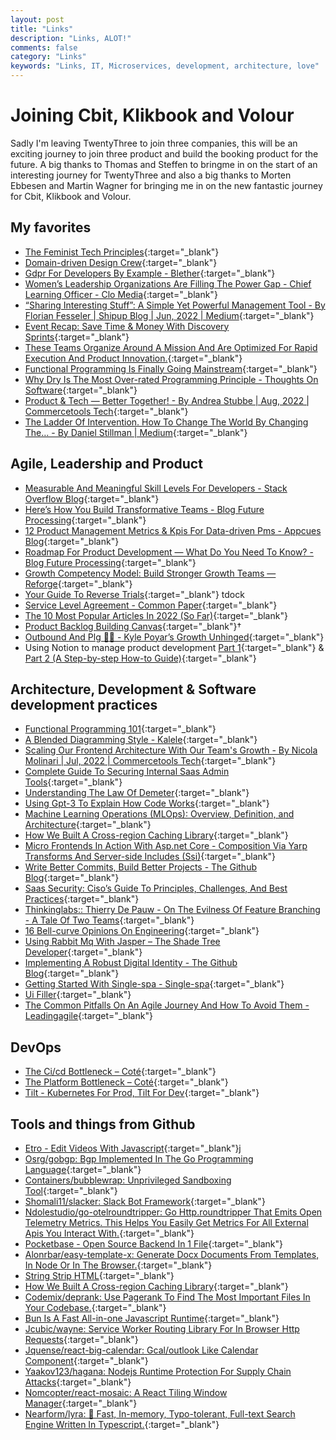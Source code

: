 ```yaml
---
layout: post
title: "Links"
description: "Links, ALOT!"
comments: false
category: "Links"
keywords: "Links, IT, Microservices, development, architecture, love"
---
```


<!-- markdownlint-disable MD033 MD020 MD025-->
# Joining Cbit, Klikbook and Volour

Sadly I'm leaving TwentyThree to join three companies, this will be an exciting journey to join three product and build the booking product for the future. A big thanks to Thomas and Steffen to bringme in on the start of an interesting journey for TwentyThree and also a big thanks to Morten Ebbesen and Martin Wagner for bringing me in on the new fantastic journey for Cbit, Klikbook and Volour.

## My favorites<a name="favorites"></a>

- [The Feminist Tech Principles](https://superrr.net/feministtech/principles/){:target="_blank"}
- [Domain-driven Design Crew](https://github.com/ddd-crew){:target="_blank"}
- [Gdpr For Developers By Example - Blether](https://blog.blether.chat/2022/08/03/gdpr-for-developers-by-example/){:target="_blank"}
- [Women’s Leadership Organizations Are Filling The Power Gap - Chief Learning Officer - Clo Media](https://www.chieflearningofficer.com/2022/06/20/womens-leadership-organizations-are-filling-the-power-gap/){:target="_blank"}
- [“Sharing Interesting Stuff”: A Simple Yet Powerful Management Tool - By Florian Fesseler | Shipup Blog | Jun, 2022 | Medium](https://medium.com/shipup-blog/sharing-interesting-stuff-a-simple-yet-powerful-management-tool-771d3c2b39b7){:target="_blank"}
- [Event Recap: Save Time & Money With Discovery Sprints](https://thoughtbot.com/blog/event-recap-save-time-money-with-discovery-sprints){:target="_blank"}
- [These Teams Organize Around A Mission And Are Optimized For Rapid Execution And Product Innovation.](https://newsletter.pragmaticengineer.com/p/the-platform-and-program-split-at){:target="_blank"}
- [Functional Programming Is Finally Going Mainstream](https://github.com/readme/featured/functional-programming){:target="_blank"}
- [Why Dry Is The Most Over-rated Programming Principle - Thoughts On Software](https://gordonc.bearblog.dev/dry-most-over-rated-programming-principle/){:target="_blank"}
- [Product & Tech — Better Together! - By Andrea Stubbe | Aug, 2022 | Commercetools Tech](https://techblog.commercetools.com/product-tech-better-together-7d8ced10d83f){:target="_blank"}
- [The Ladder Of Intervention. How To Change The World By Changing The… - By Daniel Stillman | Medium](https://daniel-stillman.medium.com/the-ladder-of-intervention-d345969fdd00){:target="_blank"}

## Agile, Leadership and Product<a name="agile"></a>

- [Measurable And Meaningful Skill Levels For Developers - Stack Overflow Blog](https://stackoverflow.blog/2022/07/28/measurable-and-meaningful-skill-levels-for-developers/){:target="_blank"}
- [Here’s How You Build Transformative Teams - Blog Future Processing](https://www.future-processing.com/blog/heres-how-you-build-transformative-teams/){:target="_blank"}
- [12 Product Management Metrics & Kpis For Data-driven Pms - Appcues Blog](https://www.appcues.com/blog/product-management-metrics){:target="_blank"}
- [Roadmap For Product Development — What Do You Need To Know? - Blog Future Processing](https://www.future-processing.com/blog/roadmap-for-product-development/#product-manager-vs-product-owner){:target="_blank"}
- [Growth Competency Model: Build Stronger Growth Teams — Reforge](https://www.reforge.com/blog/the-growth-competency-model){:target="_blank"}
- [Your Guide To Reverse Trials](https://openviewpartners.com/blog/your-guide-to-reverse-trials/){:target="_blank"} tdock
- [Service Level Agreement - Common Paper](https://commonpaper.com/standards/service-level-agreement/#all-formats){:target="_blank"}
- [The 10 Most Popular Articles In 2022 (So Far)](https://sloanreview.mit.edu/article/the-10-most-popular-articles-in-2022-so-far/){:target="_blank"}
- [Product Backlog Building Canvas](https://martinfowler.com/articles/product-backlog-building-canvas.html){:target="_blank"}†
- [Outbound And Plg 🤼‍♂️ - Kyle Poyar’s Growth Unhinged](https://kylepoyar.substack.com/p/your-guide-to-outbound-and-plg){:target="_blank"} 
- Using Notion to manage product development [Part 1](https://thoughtbot.com/blog/using-notion-to-manage-product-development){:target="_blank"} & [Part 2 (A Step-by-step How-to Guide)](https://thoughtbot.com/blog/using-notion-to-manage-product-development-part-2){:target="_blank"}

## Architecture, Development & Software development practices <a name="development"></a>

- [Functional Programming 101](https://github.com/readme/guides/functional-programming-basics){:target="_blank"}
- [A Blended Diagramming Style - Kalele](https://kalele.io/a-blended-diagramming-style/){:target="_blank"}
- [Scaling Our Frontend Architecture With Our Team's Growth - By Nicola Molinari | Jul, 2022 | Commercetools Tech](https://techblog.commercetools.com/scaling-our-frontend-architecture-with-our-teams-growth-9ecd36abcece){:target="_blank"}
- [Complete Guide To Securing Internal Saas Admin Tools](https://www.lastweekasavciso.com/p/securing-saas-app-internal-admin-tools){:target="_blank"}
- [Understanding The Law Of Demeter](https://blog.testdouble.com/posts/2022-06-15-law-of-demeter/){:target="_blank"}
- [Using Gpt-3 To Explain How Code Works](https://simonwillison.net/2022/Jul/9/gpt-3-explain-code/){:target="_blank"}
- [Machine Learning Operations (MLOps): Overview, Definition, and Architecture](https://arxiv.org/pdf/2205.02302.pdf){:target="_blank"}
- [How We Built A Cross-region Caching Library](https://www.wix.engineering/post/how-we-built-a-cross-region-caching-library){:target="_blank"}
- [Micro Frontends In Action With Asp.net Core - Composition Via Yarp Transforms And Server-side Includes (Ssi)](https://www.tpeczek.com/2022/07/micro-frontends-in-action-with-aspnet.html){:target="_blank"}
- [Write Better Commits, Build Better Projects - The Github Blog](https://github.blog/2022-06-30-write-better-commits-build-better-projects/){:target="_blank"}
- [Saas Security: Ciso’s Guide To Principles, Challenges, And Best Practices](https://www.simform.com/blog/saas-security/){:target="_blank"}
- [Thinkinglabs:: Thierry De Pauw - On The Evilness Of Feature Branching - A Tale Of Two Teams](https://thinkinglabs.io/articles/2021/07/14/on-the-evilness-of-feature-branching-a-tale-of-two-teams.html){:target="_blank"}
- [16 Bell-curve Opinions On Engineering](https://matt-rickard.com/bell-curve-ideas/){:target="_blank"}
- [Using Rabbit Mq With Jasper – The Shade Tree Developer](https://jeremydmiller.com/2022/06/21/using-rabbit-mq-with-jasper/){:target="_blank"}
- [Implementing A Robust Digital Identity - The Github Blog](https://github.blog/2022-06-10-implementing-a-robust-digital-identity/){:target="_blank"}
- [Getting Started With Single-spa - Single-spa](https://single-spa.js.org/docs/getting-started-overview/){:target="_blank"}
- [Ui Filler](https://www.uifiller.com/){:target="_blank"}
- [The Common Pitfalls On An Agile Journey And How To Avoid Them - Leadingagile](https://www.leadingagile.com/2022/06/the-common-pitfalls-on-an-agile-journey-and-how-to-avoid-them/){:target="_blank"}

## DevOps<a name="devops"></a>

- [The Ci/cd Bottleneck – Coté](https://cote.io/2022/08/02/the-ci-cd-bottleneck/){:target="_blank"}
- [The Platform Bottleneck – Coté](https://cote.io/2022/08/01/the-platform-bottleneck/){:target="_blank"}
- [Tilt - Kubernetes For Prod, Tilt For Dev](https://tilt.dev/){:target="_blank"}

## Tools and things from Github <a name="tools"></a>

- [Etro - Edit Videos With Javascript](https://etrojs.dev/#usage){:target="_blank"}j
- [Osrg/gobgp: Bgp Implemented In The Go Programming Language](https://github.com/osrg/gobgp){:target="_blank"}
- [Containers/bubblewrap: Unprivileged Sandboxing Tool](https://github.com/containers/bubblewrap){:target="_blank"}
- [Shomali11/slacker: Slack Bot Framework](https://github.com/shomali11/slacker){:target="_blank"}
- [Ndolestudio/go-otelroundtripper: Go Http.roundtripper That Emits Open Telemetry Metrics. This Helps You Easily Get Metrics For All External Apis You Interact With.](https://github.com/NdoleStudio/go-otelroundtripper){:target="_blank"}
- [Pocketbase - Open Source Backend In 1 File](https://pocketbase.io/){:target="_blank"}
- [Alonrbar/easy-template-x: Generate Docx Documents From Templates, In Node Or In The Browser.](https://github.com/alonrbar/easy-template-x){:target="_blank"}
- [String Strip HTML](https://www.codsen.com/os/string-strip-html/){:target="_blank"}
- [How We Built A Cross-region Caching Library](https://www.wix.engineering/post/how-we-built-a-cross-region-caching-library){:target="_blank"}
- [Codemix/deprank: Use Pagerank To Find The Most Important Files In Your Codebase.](https://github.com/codemix/deprank){:target="_blank"}
- [Bun Is A Fast All-in-one Javascript Runtime](https://bun.sh/){:target="_blank"}
- [Jcubic/wayne: Service Worker Routing Library For In Browser Http Requests](https://github.com/jcubic/wayne){:target="_blank"}
- [Jquense/react-big-calendar: Gcal/outlook Like Calendar Component](https://github.com/jquense/react-big-calendar){:target="_blank"}
- [Yaakov123/hagana: Nodejs Runtime Protection For Supply Chain Attacks](https://github.com/yaakov123/hagana){:target="_blank"}
- [Nomcopter/react-mosaic: A React Tiling Window Manager](https://github.com/nomcopter/react-mosaic){:target="_blank"}
- [Nearform/lyra: 🌌 Fast, In-memory, Typo-tolerant, Full-text Search Engine Written In Typescript.](https://github.com/nearform/lyra){:target="_blank"}
